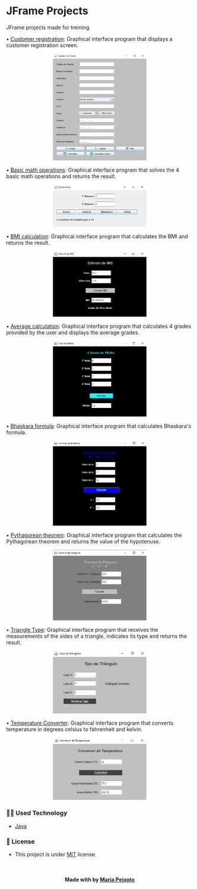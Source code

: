 # JFrame Projects
JFrame projects made for treining. 

• [Customer registration](https://github.com/mariacpeixoto/JFrame-projects/blob/master/src/Projects/CadastroDeCliente.java): Graphical interface program that displays a customer registration screen.

<p align="center"><img src="./src/assets/img/cadastrodecliente.png" height="50%" width="50%" title="Cadastro de cliente"></p>


• [Basic math operations](https://github.com/mariacpeixoto/JFrame-projects/blob/master/src/Projects/CalculadoraJ.java): Graphical interface program that solves the 4 basic math operations and returns the result.

<p align="center"><img src="./src/assets/img/calculadora.png" height="50%" width="50%" title="Calculadora"></p>


• [BMI calculation](https://github.com/mariacpeixoto/JFrame-projects/blob/master/src/Projects/CalcularIMC.java): Graphical interface program that calculates the BMI and returns the result.

<p align="center"><img src="./src/assets/img/calcularIMC.png" height="50%" width="50%" title="Calculo de IMC"></p>


• [Average calculation](https://github.com/mariacpeixoto/JFrame-projects/blob/master/src/Projects/CalcularMediaJ.java): Graphical interface program that calculates 4 grades provided by the user and displays the average grades.

<p align="center"><img src="./src/assets/img/calcularMedia.png" height="50%" width="50%"></p>

• [Bhaskara formula](https://github.com/mariacpeixoto/JFrame-projects/blob/master/src/Projects/Bhaskara.java): Graphical interface program that calculates Bhaskara's formula.

<p align="center"><img src="./src/assets/img/bhaskara.png" height="50%" width="50%"></p>

• [Pythagorean theorem](https://github.com/mariacpeixoto/JFrame-projects/blob/master/src/Projects/TeoremaPitagoras.java): Graphical interface program that calculates the Pythagorean theorem and returns the value of the hypotenuse.

<p align="center"><img src="./src/assets/img/TeoremaPitagoras.png" height="50%" width="50%"></p>

• [Triangle Type](https://github.com/mariacpeixoto/JFrame-projects/blob/master/src/Projects/TipoTriangulo.java): Graphical interface program that receives the measurements of the sides of a triangle, indicates its type and returns the result.

<p align="center"><img src="./src/assets/img/tipoTriangulo.png" height="50%" width="50%"></p>

• [Temperature Converter](https://github.com/mariacpeixoto/JFrame-projects/blob/master/src/Projects/ConversorTemp.java): Graphical interface program that converts temperature in degrees celsius to fahrenheit and kelvin.

<p align="center"><img src="./src/assets/img/conversorTemp.png" height="50%" width="50%"></p>


<h3>👨‍💻 Used Technology</h3>

- [Java](https://www.zup.com.br/blog/java#:~:text=O%20Java%20%C3%A9%20uma%20linguagem,como%20o%20pai%20do%20Java.)

<!--License session-->
<h3>📝 License</h3>

- This project is under [MIT](./LICENSE.txt) license.


<!--Bottom session-->
<br><h4 align=center>Made with by <a target="_blank" href="https://github.com/mariacpeixoto" >Maria Peixoto</a></h4>
